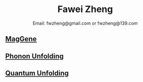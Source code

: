 # <center>Fawei Zheng</center>
 <center> Email: fwzheng@gmail.com or fwzheng@139.com</center>

## [MagGene](/MG.html)
## [Phonon Unfolding](/PU.html)
## [Quantum Unfolding](/QU.html)
